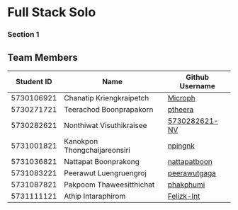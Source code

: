# Full Stack Solo
### Section 1
## Team Members
| Student ID | Name                         | Github Username |
| :------------: | --------------------------------- | ------------------ |
| 5730106921 | Chanatip Kriengkraipetch     | [Microph](https://github.com/Microph) |
| 5730271721 | Teerachod Boonprapakorn      | [ptheera](https://github.com/ptheera) |
| 5730282621 | Nonthiwat Visuthikraisee     | [5730282621-NV](https://github.com/5730282621-NV) |
| 5731001821 | Kanokpon Thongchaijareonsiri | [npingnk](https://github.com/npingnk) |
| 5731036821 | Nattapat Boonprakong         | [nattapatboon](https://github.com/nattapatboon) |
| 5731083221 | Peerawut Luengruengroj       | [peerawutgaga](https://github.com/peerawutgaga) |
| 5731087821 | Pakpoom Thaweesitthichat     | [phakphumi](https://github.com/phakphumi) |
| 5731111121 | Athip Intaraphirom           | [Felizk-Int](https://github.com/Felizk-Int) |
